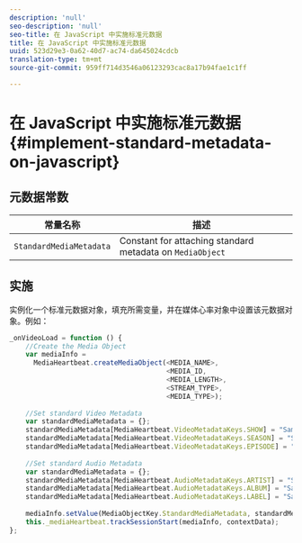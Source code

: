 ```yaml
---
description: 'null'
seo-description: 'null'
seo-title: 在 JavaScript 中实施标准元数据
title: 在 JavaScript 中实施标准元数据
uuid: 523d29e3-0a62-40d7-ac74-da645024cdcb
translation-type: tm+mt
source-git-commit: 959ff714d3546a06123293cac8a17b94fae1c1ff

---
```



# 在 JavaScript 中实施标准元数据{#implement-standard-metadata-on-javascript}

## 元数据常数

| 常量名称 | 描述   |
| --- | --- |
| `StandardMediaMetadata` | Constant for attaching standard metadata on `MediaObject` |

## 实施

实例化一个标准元数据对象，填充所需变量，并在媒体心率对象中设置该元数据对象。例如：

```js
_onVideoLoad = function () { 
    //Create the Media Object   
    var mediaInfo =  
      MediaHeartbeat.createMediaObject(<MEDIA_NAME>,  
                                       <MEDIA_ID,  
                                       <MEDIA_LENGTH>, 
                                       <STREAM_TYPE>,
                                       <MEDIA_TYPE>); 
 
    //Set standard Video Metadata 
    var standardMediaMetadata = {};     
    standardMediaMetadata[MediaHeartbeat.VideoMetadataKeys.SHOW] = "Sample Show"; 
    standardMediaMetadata[MediaHeartbeat.VideoMetadataKeys.SEASON] = "Sample Season"; 
    standardMediaMetadata[MediaHeartbeat.VideoMetadataKeys.EPISODE] = "Sample Episode"; 
 
    //Set standard Audio Metadata 
    var standardMediaMetadata = {};     
    standardMediaMetadata[MediaHeartbeat.AudioMetadataKeys.ARTIST] = "Sample Artist"; 
    standardMediaMetadata[MediaHeartbeat.AudioMetadataKeys.ALBUM] = "Sample Album"; 
    standardMediaMetadata[MediaHeartbeat.AudioMetadataKeys.LABEL] = "Sample Label"; 
 
    mediaInfo.setValue(MediaObjectKey.StandardMediaMetadata, standardMediaMetadata); 
    this._mediaHeartbeat.trackSessionStart(mediaInfo, contextData); 
}; 
```

